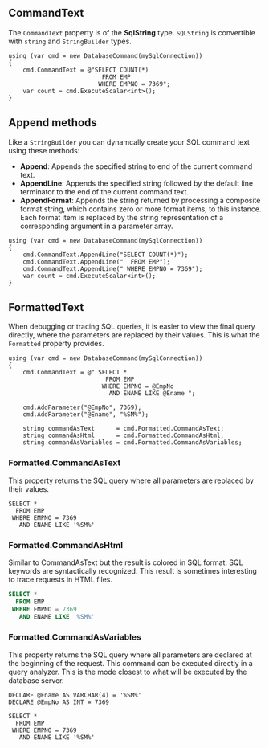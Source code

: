 ## CommandText

The `CommandText` property is of the **SqlString** type.
`SQLString` is convertible with `string` and `StringBuilder` types.

```CSharp
using (var cmd = new DatabaseCommand(mySqlConnection))
{
    cmd.CommandText = @"SELECT COUNT(*)
                          FROM EMP
                         WHERE EMPNO = 7369";
    var count = cmd.ExecuteScalar<int>();
}
```

## Append methods

Like a `StringBuilder` you can dynamcally create your SQL command text using these methods:

- **Append**: Appends the specified string to end of the current command text.
- **AppendLine**: Appends the specified string followed by the default line terminator to the end of the current command text.
- **AppendFormat**: Appends the string returned by processing a composite format string, 
  which contains zero or more format items, to this instance. Each format item is replaced by
  the string representation of a corresponding argument in a parameter array.

```CSharp
using (var cmd = new DatabaseCommand(mySqlConnection))
{
    cmd.CommandText.AppendLine("SELECT COUNT(*)");
    cmd.CommandText.AppendLine("  FROM EMP");
    cmd.CommandText.AppendLine(" WHERE EMPNO = 7369");
    var count = cmd.ExecuteScalar<int>();
}
```

## FormattedText

When debugging or tracing SQL queries, it is easier to view the final query directly, 
where the parameters are replaced by their values. 
This is what the `Formatted` property provides.

```CSharp
using (var cmd = new DatabaseCommand(mySqlConnection))
{
    cmd.CommandText = @" SELECT * 
                           FROM EMP 
                          WHERE EMPNO = @EmpNo 
                            AND ENAME LIKE @Ename ";

    cmd.AddParameter("@EmpNo", 7369);
    cmd.AddParameter("@Ename", "%SM%");

    string commandAsText      = cmd.Formatted.CommandAsText;
    string commandAsHtml      = cmd.Formatted.CommandAsHtml;
    string commandAsVariables = cmd.Formatted.CommandAsVariables;
```

### Formatted.CommandAsText

This property returns the SQL query where all parameters are replaced by their values.

```Text
SELECT * 
  FROM EMP 
 WHERE EMPNO = 7369 
   AND ENAME LIKE '%SM%'
```

### Formatted.CommandAsHtml

Similar to CommandAsText but the result is colored in SQL format: SQL keywords are syntactically recognized.
This result is sometimes interesting to trace requests in HTML files.

```SQL
SELECT * 
  FROM EMP 
 WHERE EMPNO = 7369 
   AND ENAME LIKE '%SM%'
```

### Formatted.CommandAsVariables

This property returns the SQL query where all parameters are declared at the beginning of the request.
This command can be executed directly in a query analyzer. 
This is the mode closest to what will be executed by the database server.

```Text
DECLARE @Ename AS VARCHAR(4) = '%SM%'
DECLARE @EmpNo AS INT = 7369

SELECT * 
  FROM EMP 
 WHERE EMPNO = 7369 
   AND ENAME LIKE '%SM%'
```